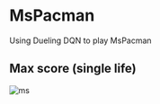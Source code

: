 # MsPacman
Using Dueling DQN to play MsPacman

## Max score (single life)

![ms](https://raw.githubusercontent.com/zyayoung/MsPacman_DQN/master/img/max_score.gif)

